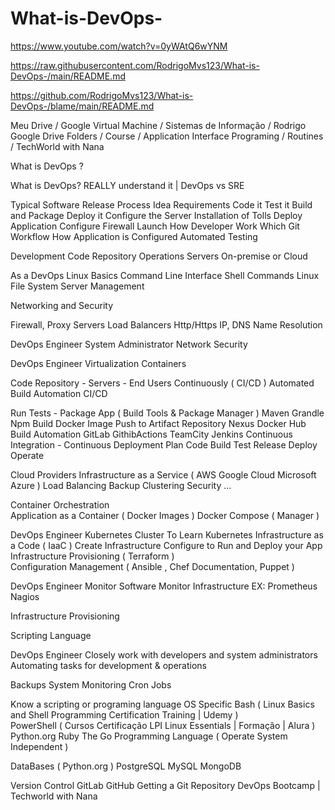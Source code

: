 # What-is-DevOps-

https://www.youtube.com/watch?v=0yWAtQ6wYNM

https://raw.githubusercontent.com/RodrigoMvs123/What-is-DevOps-/main/README.md

https://github.com/RodrigoMvs123/What-is-DevOps-/blame/main/README.md

Meu Drive / Google Virtual Machine / Sistemas de Informação / Rodrigo Google Drive Folders / Course / Application Interface Programing / Routines / TechWorld with Nana


What is DevOps ?

What is DevOps? REALLY understand it | DevOps vs SRE


Typical Software Release Process
Idea 
Requirements 
Code it 
Test it 
Build and Package
Deploy it 
Configure the Server 
Installation of Tolls 
Deploy Application 
Configure Firewall 
Launch
How Developer Work 
Which Git Workflow 
How Application is Configured 
Automated Testing
 
Development Code Repository
Operations Servers On-premise or Cloud
 
 
 
As a DevOps 
Linux Basics 
Command Line Interface 
Shell Commands 
Linux File System 
Server Management 
 
Networking and Security 
 
Firewall, Proxy Servers 
Load Balancers 
Http/Https 
IP, DNS Name Resolution

DevOps Engineer
System Administrator 
Network 
Security 


DevOps Engineer
Virtualization 
Containers 

Code Repository - Servers - End Users 
Continuously ( CI/CD ) 
Automated 
Build Automation 
CI/CD 

Run Tests - Package App ( Build Tools & Package Manager ) 
Maven 
Grandle 
Npm 
Build Docker Image 
Push to Artifact Repository 
Nexus
Docker Hub 
Build Automation 
GitLab 
GithibActions
TeamCity
Jenkins 
Continuous Integration - Continuous Deployment 
Plan
Code
Build 
Test 
Release 
Deploy 
Operate 

Cloud Providers 
Infrastructure as a Service ( AWS Google Cloud Microsoft Azure ) 
Load Balancing 
Backup 
Clustering 
Security 
…

Container Orchestration  
Application as a Container ( Docker Images ) 
Docker Compose ( Manager ) 

DevOps Engineer
Kubernetes Cluster 
To Learn Kubernetes 
Infrastructure as a Code ( IaaC ) 
Create Infrastructure 
Configure to Run and Deploy your App
Infrastructure Provisioning    ( Terraform )  
Configuration Management ( Ansible , Chef Documentation, Puppet )  
 
DevOps Engineer
Monitor Software 
Monitor Infrastructure 
EX:
Prometheus
Nagios

Infrastructure Provisioning    

Scripting Language

DevOps Engineer
Closely work with developers and system administrators 
Automating tasks for development & operations 

Backups 
System Monitoring 
Cron Jobs 

Know a scripting or programing language 
OS Specific
Bash ( Linux Basics and Shell Programming Certification Training | Udemy )  
PowerShell ( Cursos Certificação LPI Linux Essentials | Formação | Alura )  
Python.org 
Ruby 
The Go Programming Language  ( Operate System Independent ) 

DataBases ( Python.org ) 
PostgreSQL
MySQL
MongoDB   

Version Control 
GitLab 
GitHub
Getting a Git Repository
DevOps Bootcamp | Techworld with Nana


